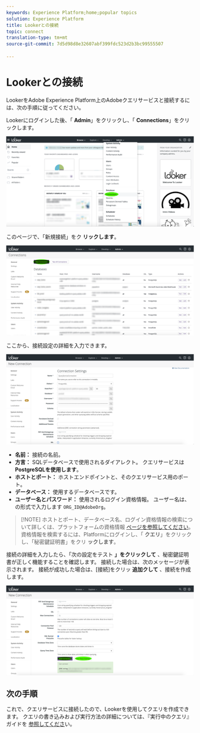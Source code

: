 ```yaml
---
keywords: Experience Platform;home;popular topics
solution: Experience Platform
title: Lookerとの接続
topic: connect
translation-type: tm+mt
source-git-commit: 7d5d98d8e32607abf399fdc523d2b3bc99555507

---
```



# Lookerとの接続

LookerをAdobe Experience Platform上のAdobeクエリサービスと接続するには、次の手順に従ってください。

Lookerにログインした後、「 **Admin**」をクリックし、「 **Connections**」をクリックします。

![](../images/clients/looker/click-admin-connections.png)

このページで、「新規接続」をク **リックします**。

![](../images/clients/looker/click-new-connection.png)

ここから、接続設定の詳細を入力できます。

![](../images/clients/looker/new-connection.png)

- **名前：** 接続の名前。
- **方言：** SQLデータベースで使用されるダイアレクト。 クエリサービスは **PostgreSQLを使用します**。
- **ホストとポート：** ホストエンドポイントと、そのクエリサービス用のポート。
- **データベース：** 使用するデータベースです。
- **ユーザー名とパスワード：** 使用されるログイン資格情報。 ユーザー名は、の形式で入力します `ORG_ID@AdobeOrg`。

>[!NOTE] ホストとポート、データベース名、ログイン資格情報の検索について詳しくは、プラットフォームの資格情報 [ページを参照してください](https://platform.adobe.com/query/configuration)。 資格情報を検索するには、Platformにログインし、「 **クエリ**」をクリックし、「秘密鍵証明書」をクリ **ックします**。

接続の詳細を入力したら、「次の設定をテスト **」をクリックして** 、秘密鍵証明書が正しく機能することを確認します。 接続した場合は、次のメッセージが表示されます。 接続が成功した場合は、[接続]をクリッ **追加クして** 、接続を作成します。

![](../images/clients/looker/click-test-connection.png)

## 次の手順

これで、クエリサービスに接続したので、Lookerを使用してクエリを作成できます。 クエリの書き込みおよび実行方法の詳細については、『実行中のクエリ』ガイドを [参照してくださ](../creating-queries/creating-queries.md)い。